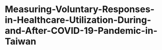 # Measuring-Voluntary-Responses-in-Healthcare-Utilization-During-and-After-COVID-19-Pandemic-in-Taiwan